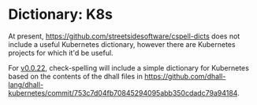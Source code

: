 # Dictionary: K8s
At present, https://github.com/streetsidesoftware/cspell-dicts does not include a useful Kubernetes dictionary, however there are Kubernetes projects for which it'd be useful.

For [v0.0.22](https://github.com/check-spelling/check-spelling/releases/tag/v0.0.22), check-spelling will include a simple dictionary for Kubernetes based on the contents of the dhall files in https://github.com/dhall-lang/dhall-kubernetes/commit/753c7d04fb70845294095abb350cdadc79a94184.